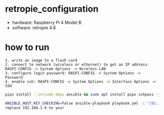 # retropie_configuration
- hardware: Raspberry Pi 4 Model B
- software: retropie 4.8

# how to run
```
1. write an image to a flash card
2. connect to network (wireless or ethernet) to get an IP address: RASPI-CONFIG -> System Options -> Wireless LAN
3. configure login password: RASPI-CONFIG -> System Options -> Password
4. enable ssh: RASPI-CONFIG -> System Options -> Interface Options -> SSH
```

```bash
pipx install --include-deps ansible && sudo apt install pipx sshpass -y

ANSIBLE_HOST_KEY_CHECKING=False ansible-playbook playbook.yml -i "192.168.1.9," -u pi --ask-pass --ask-become-pass
replace 192.168.1.9 to your
```
